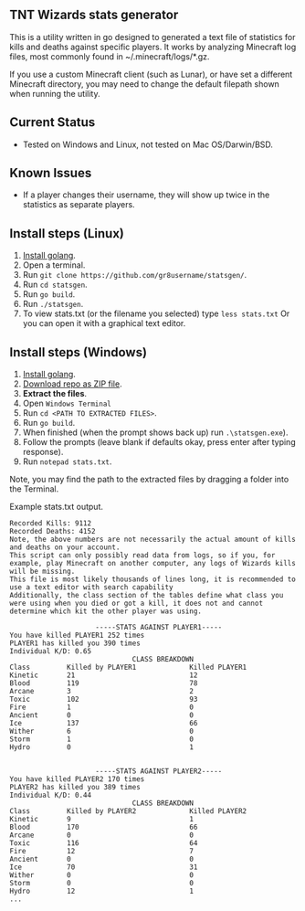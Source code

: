 ## TNT Wizards stats generator

This is a utility written in go designed to generated a text file of statistics for kills and deaths against specific
players. It works by analyzing Minecraft log files, most commonly found in ~/.minecraft/logs/\*.gz.

If you use a custom Minecraft client (such as Lunar), or have set a different Minecraft directory, you may need to change the default filepath shown when running the utility.

## Current Status
* Tested on Windows and Linux, not tested on Mac OS/Darwin/BSD.

## Known Issues
* If a player changes their username, they will show up twice in the statistics as separate players.

## Install steps (Linux)
1. [Install golang](https://go.dev/doc/install).
2. Open a terminal.
3. Run `git clone https://github.com/gr8username/statsgen/`.
4. Run `cd statsgen`.
5. Run `go build`.
6. Run `./statsgen`.
7. To view stats.txt (or the filename you selected) type ```less stats.txt``` Or you can open it with a graphical text editor.

## Install steps (Windows)
1. [Install golang](https://go.dev/doc/install).
2. [Download repo as ZIP file](https://github.com/gr8username/statsgen/archive/refs/heads/main.zip).
3. **Extract the files**.
4. Open `Windows Terminal`
5. Run `cd <PATH TO EXTRACTED FILES>`.
6. Run `go build`.
7. When finished (when the prompt shows back up) run `.\statsgen.exe`).
8. Follow the prompts (leave blank if defaults okay, press enter after typing response).
9. Run `notepad stats.txt`.

Note, you may find the path to the extracted files by dragging a folder into the Terminal.


Example stats.txt output.

```
Recorded Kills: 9112
Recorded Deaths: 4152
Note, the above numbers are not necessarily the actual amount of kills and deaths on your account.
This script can only possibly read data from logs, so if you, for example, play Minecraft on another computer, any logs of Wizards kills will be missing.
This file is most likely thousands of lines long, it is recommended to use a text editor with search capability
Additionally, the class section of the tables define what class you were using when you died or got a kill, it does not and cannot determine which kit the other player was using.

                     -----STATS AGAINST PLAYER1-----                     
You have killed PLAYER1 252 times
PLAYER1 has killed you 390 times
Individual K/D: 0.65
                              CLASS BREAKDOWN                              
Class         Killed by PLAYER1             Killed PLAYER1              
Kinetic       21                            12                            
Blood         119                           78                            
Arcane        3                             2                             
Toxic         102                           93                            
Fire          1                             0                             
Ancient       0                             0                             
Ice           137                           66                            
Wither        6                             0                             
Storm         1                             0                             
Hydro         0                             1                             


                     -----STATS AGAINST PLAYER2-----                     
You have killed PLAYER2 170 times
PLAYER2 has killed you 389 times
Individual K/D: 0.44
                              CLASS BREAKDOWN                              
Class         Killed by PLAYER2             Killed PLAYER2              
Kinetic       9                             1                             
Blood         170                           66                            
Arcane        0                             0                             
Toxic         116                           64                            
Fire          12                            7                             
Ancient       0                             0                             
Ice           70                            31                            
Wither        0                             0                             
Storm         0                             0                             
Hydro         12                            1                             
...                             
```
